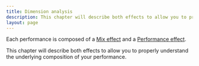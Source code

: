 ```yaml
---
title: Dimension analysis
description: This chapter will describe both effects to allow you to properly understand the underlying composition of your performance.
layout: page
---
```


Each performance is composed of a [Mix effect]({{site.url}}{{site.baseurl}}/core_app/compare/web_application/dashboard/dimension_analysis/mix_effect) and a [Performance effect]({{site.url}}{{site.baseurl}}/core_app/compare/web_application/dashboard/dimension_analysis/performance_effect).

This chapter will describe both effects to allow you to properly understand the underlying composition of your performance.
